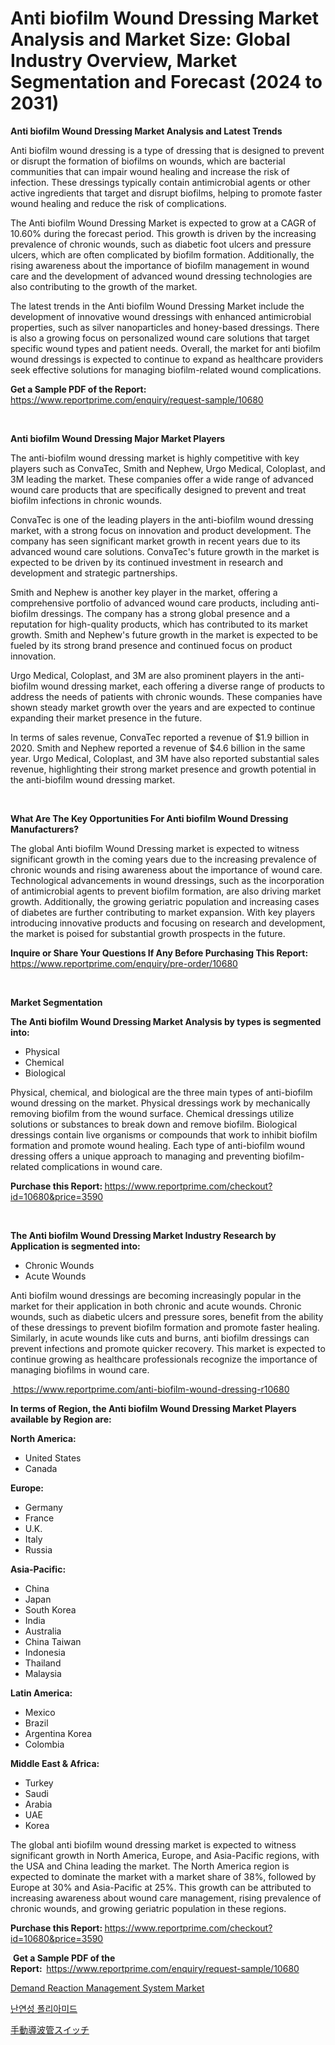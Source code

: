 <p><h1>Anti biofilm Wound Dressing Market Analysis and Market Size: Global Industry Overview, Market Segmentation and Forecast (2024 to 2031)</h1></p><p><strong>Anti biofilm Wound Dressing Market Analysis and Latest Trends</strong></p>
<p><p>Anti biofilm wound dressing is a type of dressing that is designed to prevent or disrupt the formation of biofilms on wounds, which are bacterial communities that can impair wound healing and increase the risk of infection. These dressings typically contain antimicrobial agents or other active ingredients that target and disrupt biofilms, helping to promote faster wound healing and reduce the risk of complications.</p><p>The Anti biofilm Wound Dressing Market is expected to grow at a CAGR of 10.60% during the forecast period. This growth is driven by the increasing prevalence of chronic wounds, such as diabetic foot ulcers and pressure ulcers, which are often complicated by biofilm formation. Additionally, the rising awareness about the importance of biofilm management in wound care and the development of advanced wound dressing technologies are also contributing to the growth of the market.</p><p>The latest trends in the Anti biofilm Wound Dressing Market include the development of innovative wound dressings with enhanced antimicrobial properties, such as silver nanoparticles and honey-based dressings. There is also a growing focus on personalized wound care solutions that target specific wound types and patient needs. Overall, the market for anti biofilm wound dressings is expected to continue to expand as healthcare providers seek effective solutions for managing biofilm-related wound complications.</p></p>
<p><strong>Get a Sample PDF of the Report:&nbsp;</strong> <a href="https://www.reportprime.com/enquiry/request-sample/10680">https://www.reportprime.com/enquiry/request-sample/10680</a></p>
<p>&nbsp;</p>
<p><strong>Anti biofilm Wound Dressing Major Market Players</strong></p>
<p><p>The anti-biofilm wound dressing market is highly competitive with key players such as ConvaTec, Smith and Nephew, Urgo Medical, Coloplast, and 3M leading the market. These companies offer a wide range of advanced wound care products that are specifically designed to prevent and treat biofilm infections in chronic wounds.</p><p>ConvaTec is one of the leading players in the anti-biofilm wound dressing market, with a strong focus on innovation and product development. The company has seen significant market growth in recent years due to its advanced wound care solutions. ConvaTec's future growth in the market is expected to be driven by its continued investment in research and development and strategic partnerships.</p><p>Smith and Nephew is another key player in the market, offering a comprehensive portfolio of advanced wound care products, including anti-biofilm dressings. The company has a strong global presence and a reputation for high-quality products, which has contributed to its market growth. Smith and Nephew's future growth in the market is expected to be fueled by its strong brand presence and continued focus on product innovation.</p><p>Urgo Medical, Coloplast, and 3M are also prominent players in the anti-biofilm wound dressing market, each offering a diverse range of products to address the needs of patients with chronic wounds. These companies have shown steady market growth over the years and are expected to continue expanding their market presence in the future.</p><p>In terms of sales revenue, ConvaTec reported a revenue of $1.9 billion in 2020. Smith and Nephew reported a revenue of $4.6 billion in the same year. Urgo Medical, Coloplast, and 3M have also reported substantial sales revenue, highlighting their strong market presence and growth potential in the anti-biofilm wound dressing market.</p></p>
<p>&nbsp;</p>
<p><strong>What Are The Key Opportunities For Anti biofilm Wound Dressing Manufacturers?</strong></p>
<p><p>The global Anti biofilm Wound Dressing market is expected to witness significant growth in the coming years due to the increasing prevalence of chronic wounds and rising awareness about the importance of wound care. Technological advancements in wound dressings, such as the incorporation of antimicrobial agents to prevent biofilm formation, are also driving market growth. Additionally, the growing geriatric population and increasing cases of diabetes are further contributing to market expansion. With key players introducing innovative products and focusing on research and development, the market is poised for substantial growth prospects in the future.</p></p>
<p><strong>Inquire or Share Your Questions If Any Before Purchasing This Report:</strong> <a href="https://www.reportprime.com/enquiry/pre-order/10680">https://www.reportprime.com/enquiry/pre-order/10680</a></p>
<p>&nbsp;</p>
<p><strong>Market Segmentation</strong></p>
<p><strong>The Anti biofilm Wound Dressing Market Analysis by types is segmented into:</strong></p>
<p><ul><li>Physical</li><li>Chemical</li><li>Biological</li></ul></p>
<p><p>Physical, chemical, and biological are the three main types of anti-biofilm wound dressing on the market. Physical dressings work by mechanically removing biofilm from the wound surface. Chemical dressings utilize solutions or substances to break down and remove biofilm. Biological dressings contain live organisms or compounds that work to inhibit biofilm formation and promote wound healing. Each type of anti-biofilm wound dressing offers a unique approach to managing and preventing biofilm-related complications in wound care.</p></p>
<p><strong>Purchase this Report:&nbsp;</strong><a href="https://www.reportprime.com/checkout?id=10680&price=3590">https://www.reportprime.com/checkout?id=10680&price=3590</a></p>
<p>&nbsp;</p>
<p><strong>The Anti biofilm Wound Dressing Market Industry Research by Application is segmented into:</strong></p>
<p><ul><li>Chronic Wounds</li><li>Acute Wounds</li></ul></p>
<p><p>Anti biofilm wound dressings are becoming increasingly popular in the market for their application in both chronic and acute wounds. Chronic wounds, such as diabetic ulcers and pressure sores, benefit from the ability of these dressings to prevent biofilm formation and promote faster healing. Similarly, in acute wounds like cuts and burns, anti biofilm dressings can prevent infections and promote quicker recovery. This market is expected to continue growing as healthcare professionals recognize the importance of managing biofilms in wound care.</p></p>
<p><a href="https://www.reportprime.com/anti-biofilm-wound-dressing-r10680">&nbsp;https://www.reportprime.com/anti-biofilm-wound-dressing-r10680</a></p>
<p><strong>In terms of Region, the Anti biofilm Wound Dressing Market Players available by Region are:</strong></p>
<p>
    <p> <strong> North America: </strong>
        <ul>
            <li>United States</li>
            <li>Canada</li>
        </ul>
        </p> 
    <p> <strong> Europe: </strong>
        <ul>
            <li>Germany</li>
            <li>France</li>
            <li>U.K.</li>
            <li>Italy</li>
            <li>Russia</li>
        </ul>
        </p> 
    <p> <strong> Asia-Pacific: </strong>
        <ul>
            <li>China</li>
            <li>Japan</li>
            <li>South Korea</li>
            <li>India</li>
            <li>Australia</li>
            <li>China Taiwan</li>
            <li>Indonesia</li>
            <li>Thailand</li>
            <li>Malaysia</li>
        </ul>
        </p> 
    <p> <strong> Latin America: </strong>
        <ul>
            <li>Mexico</li>
            <li>Brazil</li>
            <li>Argentina Korea</li>
            <li>Colombia</li>
        </ul>
        </p> 
    <p> <strong> Middle East & Africa: </strong>
        <ul>
            <li>Turkey</li>
            <li>Saudi</li>
            <li>Arabia</li>
            <li>UAE</li>
            <li>Korea</li>
        </ul>
    </p>
    </p>
<p><p>The global anti biofilm wound dressing market is expected to witness significant growth in North America, Europe, and Asia-Pacific regions, with the USA and China leading the market. The North America region is expected to dominate the market with a market share of 38%, followed by Europe at 30% and Asia-Pacific at 25%. This growth can be attributed to increasing awareness about wound care management, rising prevalence of chronic wounds, and growing geriatric population in these regions.</p></p>
<p><strong>Purchase this Report: </strong><a href="https://www.reportprime.com/checkout?id=10680&price=3590">https://www.reportprime.com/checkout?id=10680&price=3590</a></p>
<p>&nbsp;<strong>Get a Sample PDF of the Report:&nbsp;&nbsp;</strong><a href="https://www.reportprime.com/enquiry/request-sample/10680">https://www.reportprime.com/enquiry/request-sample/10680</a></p>
<p><strong></strong></p>
<p><p><a href="https://view.publitas.com/reportprime-1/strategic-insights-into-global-demand-reaction-management-system-market-trends-2024-2031-covered-in-159-pages/">Demand Reaction Management System Market</a></p><p><a href="https://github.com/vdhdwjyp90142/Market-Research-Report-List-3/blob/main/6224686122288.md">난연성 폴리아미드</a></p><p><a href="https://github.com/sghwr779811674/Market-Research-Report-List-3/blob/main/276793499121.md">手動導波管スイッチ</a></p></p>